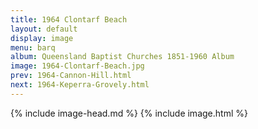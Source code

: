 ```yaml
---
title: 1964 Clontarf Beach
layout: default
display: image
menu: barq
album: Queensland Baptist Churches 1851-1960 Album
image: 1964-Clontarf-Beach.jpg
prev: 1964-Cannon-Hill.html
next: 1964-Keperra-Grovely.html
---
```

{% include image-head.md %}
{% include image.html %}